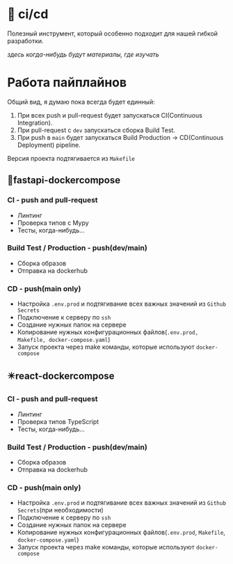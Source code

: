 # 🪈 ci/cd
Полезный инструмент, который особенно подходит для нашей гибкой разработки.

*здесь когда-нибудь будут материалы, где изучать*

# Работа пайплайнов
Общий вид, я думаю пока всегда будет единный:
1. При всех push и pull-request будет запускаться CI(Continuous Integration).
2. При pull-request с `dev` запускаться сборка Build Test.
3. При push в `main` будет запускатьcя Build Production -> CD(Continuous Deployment) pipeline.

Версия проекта подтягивается из `Makefile`

## 🐍fastapi-dockercompose
### CI - push and pull-request
- Линтинг
- Проверка типов с Mypy
- Тесты, когда-нибудь...
### Build Test / Production - push(dev/main)
- Сборка образов
- Отправка на dockerhub
### CD - push(main only)
- Настройка `.env.prod` и подтягивание всех важных значений из `Github Secrets`
- Подключение к серверу по `ssh`
- Создание нужных папок на сервере
- Копирование нужных конфигурационных файлов(`.env.prod, Makefile, docker-compose.yaml`)
- Запуск проекта через make команды, которые используют `docker-compose`

## ✴️react-dockercompose
### CI - push and pull-request
- Линтинг
- Проверка типов TypeScript
- Тесты, когда-нибудь...
### Build Test / Production - push(dev/main)
- Сборка образов
- Отправка на dockerhub
### CD - push(main only)
- Настройка `.env.prod` и подтягивание всех важных значений из `Github Secrets`(при необходимости)
- Подключение к серверу по `ssh`
- Создание нужных папок на сервере
- Копирование нужных конфигурационных файлов(`.env.prod`, `Makefile`, `docker-compose.yaml`)
- Запуск проекта через make команды, которые используют `docker-compose`